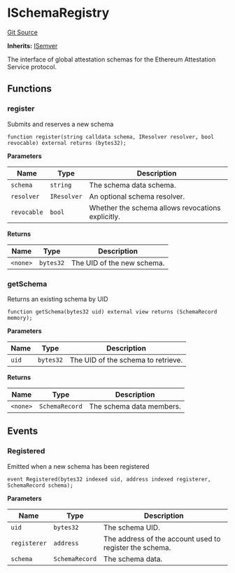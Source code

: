 # ISchemaRegistry
[Git Source](https://github.com/RafaDSan/trustful-zuzalu-contracts/blob/8145173dbd34bc00952ca1adb04b16dbe11ff624/src/interfaces/ISchemaRegistry.sol)

**Inherits:**
[ISemver](/src/interfaces/ISemver.sol/interface.ISemver.md)

The interface of global attestation schemas for the Ethereum Attestation Service protocol.


## Functions
### register

Submits and reserves a new schema


```solidity
function register(string calldata schema, IResolver resolver, bool revocable) external returns (bytes32);
```
**Parameters**

|Name|Type|Description|
|----|----|-----------|
|`schema`|`string`|The schema data schema.|
|`resolver`|`IResolver`|An optional schema resolver.|
|`revocable`|`bool`|Whether the schema allows revocations explicitly.|

**Returns**

|Name|Type|Description|
|----|----|-----------|
|`<none>`|`bytes32`|The UID of the new schema.|


### getSchema

Returns an existing schema by UID


```solidity
function getSchema(bytes32 uid) external view returns (SchemaRecord memory);
```
**Parameters**

|Name|Type|Description|
|----|----|-----------|
|`uid`|`bytes32`|The UID of the schema to retrieve.|

**Returns**

|Name|Type|Description|
|----|----|-----------|
|`<none>`|`SchemaRecord`|The schema data members.|


## Events
### Registered
Emitted when a new schema has been registered


```solidity
event Registered(bytes32 indexed uid, address indexed registerer, SchemaRecord schema);
```

**Parameters**

|Name|Type|Description|
|----|----|-----------|
|`uid`|`bytes32`|The schema UID.|
|`registerer`|`address`|The address of the account used to register the schema.|
|`schema`|`SchemaRecord`|The schema data.|

